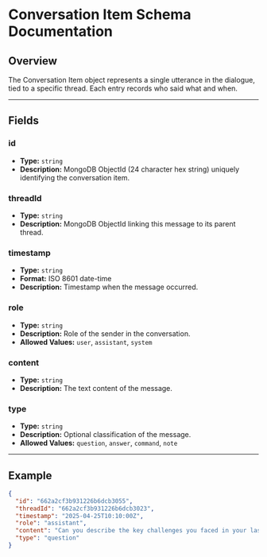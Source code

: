 
# Conversation Item Schema Documentation

## Overview
The Conversation Item object represents a single utterance in the dialogue, tied to a specific thread. Each entry records who said what and when.

---
## Fields

### id
- **Type:** `string`
- **Description:** MongoDB ObjectId (24 character hex string) uniquely identifying the conversation item.

### threadId
- **Type:** `string`
- **Description:** MongoDB ObjectId linking this message to its parent thread.

### timestamp
- **Type:** `string`
- **Format:** ISO 8601 date-time
- **Description:** Timestamp when the message occurred.

### role
- **Type:** `string`
- **Description:** Role of the sender in the conversation.
- **Allowed Values:** `user`, `assistant`, `system`

### content
- **Type:** `string`
- **Description:** The text content of the message.

### type
- **Type:** `string`
- **Description:** Optional classification of the message.
- **Allowed Values:** `question`, `answer`, `command`, `note`

---
## Example
```json
{
  "id": "662a2cf3b931226b6dcb3055",
  "threadId": "662a2cf3b931226b6dcb3023",
  "timestamp": "2025-04-25T10:10:00Z",
  "role": "assistant",
  "content": "Can you describe the key challenges you faced in your last role?",
  "type": "question"
}
```
